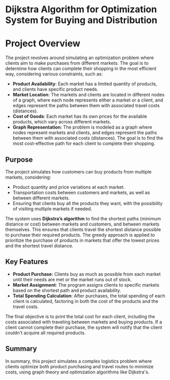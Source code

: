 # Dijkstra Algorithm for Optimization System for Buying and Distribution

# Project Overview

The project revolves around simulating an optimization problem where clients aim to make purchases from different markets. The goal is to determine how clients can complete their shopping in the most efficient way, considering various constraints, such as:

- **Product Availability**: Each market has a limited quantity of products, and clients have specific product needs.
- **Market Location**: The markets and clients are located in different nodes of a graph, where each node represents either a market or a client, and edges represent the paths between them with associated travel costs (distances).
- **Cost of Goods**: Each market has its own prices for the available products, which vary across different markets.
- **Graph Representation**: The problem is modeled as a graph where nodes represent markets and clients, and edges represent the paths between them with associated costs (distances). The goal is to find the most cost-effective path for each client to complete their shopping.

## Purpose

The project simulates how customers can buy products from multiple markets, considering:

- Product quantity and price variations at each market.
- Transportation costs between customers and markets, as well as between different markets.
- Ensuring that clients buy all the products they want, with the possibility of visiting multiple markets if needed.

The system uses **Dijkstra’s algorithm** to find the shortest paths (minimum distance or cost) between markets and customers, and between markets themselves. This ensures that clients travel the shortest distance possible to purchase their required products. The greedy approach is applied to prioritize the purchase of products in markets that offer the lowest prices and the shortest travel distance.

## Key Features

- **Product Purchase**: Clients buy as much as possible from each market until their needs are met or the market runs out of stock.
- **Market Assignment**: The program assigns clients to specific markets based on the shortest path and product availability.
- **Total Spending Calculation**: After purchases, the total spending of each client is calculated, factoring in both the cost of the products and the travel costs.

The final objective is to print the total cost for each client, including the costs associated with traveling between markets and buying products. If a client cannot complete their purchase, the system will notify that the client couldn't acquire all required products.

## Summary

In summary, this project simulates a complex logistics problem where clients optimize both product purchasing and travel routes to minimize costs, using graph theory and optimization algorithms like Dijkstra's.
